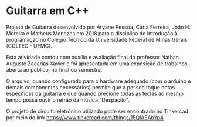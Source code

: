 # Guitarra em C++
Projeto de Guitarra desenvolvido por Aryane Pessoa, Carla Ferreira, João H. Moreira e Matheus Menezes em 2018 para a disciplina de Introdução à programação no Colégio Técnico da Universidade Federal de Minas Gerais (COLTEC - UFMG).

Esta atividade contou com auxílio e avaliação final do professor Nathan Augusto Zacarias Xavier e foi apresentada em uma exposição de trabalhos, aberta ao público, no final do semestre.

O arquivo, quando configurado para o hardware adequado (com o arduino e demais componentes necessários) permite que a pessoa toque notas especificas da guitarra e que quando precione todas as teclas ao mesmo tempo possa ouvir o refrão da música "Despacito".

O projeto de circuito eletrônico utilizado pode ser encontrado no Tinkercad por meio do link https://www.tinkercad.com/things/15QlAEAbYp4
